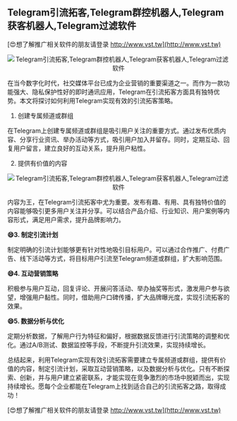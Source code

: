 ## **Telegram引流拓客,Telegram群控机器人,Telegram获客机器人,Telegram过滤软件**

[😍想了解推广相关软件的朋友请登录 http://www.vst.tw](http://www.vst.tw)

 <center><img src="https://vst.tw/MP4/tuiguang/png/1.png" alt="Telegram引流拓客,Telegram群控机器人,Telegram获客机器人,Telegram过滤软件"></center>

在当今数字化时代，社交媒体平台已成为企业营销的重要渠道之一。而作为一款功能强大、隐私保护性好的即时通讯应用，Telegram在引流拓客方面具有独特优势。本文将探讨如何利用Telegram实现有效的引流拓客策略。

1. 创建专属频道或群组

在Telegram上创建专属频道或群组是吸引用户关注的重要方式。通过发布优质内容、分享行业资讯、举办活动等方式，吸引用户加入并留存。同时，定期互动、回复用户留言，建立良好的互动关系，提升用户粘性。

2. 提供有价值的内容

 <center><img src="https://vst.tw/MP4/tuiguang/png/5.png" alt="Telegram引流拓客,Telegram群控机器人,Telegram获客机器人,Telegram过滤软件"></center>

内容为王，在Telegram引流拓客中尤为重要。发布有趣、有用、具有独特价值的内容能够吸引更多用户关注并分享。可以结合产品介绍、行业知识、用户案例等内容形式，满足用户需求，提升品牌影响力。

**😄3. 制定引流计划**

制定明确的引流计划能够更有针对性地吸引目标用户。可以通过合作推广、付费广告、线下活动等方式，将目标用户引流至Telegram频道或群组，扩大影响范围。

**😄4. 互动营销策略**

积极参与用户互动，回复评论、开展问答活动、举办抽奖等形式，激发用户参与欲望，增强用户黏性。同时，借助用户口碑传播，扩大品牌曝光度，实现引流拓客的效果。

**😄5. 数据分析与优化**

定期分析数据，了解用户行为特征和偏好，根据数据反馈进行引流策略的调整和优化。通过A/B测试、数据监控等手段，不断提升引流效果，实现持续增长。

总结起来，利用Telegram实现有效引流拓客需要建立专属频道或群组，提供有价值的内容，制定引流计划，采取互动营销策略，以及数据分析与优化。只有不断探索、创新，并与用户建立紧密联系，才能实现在竞争激烈的市场中脱颖而出，实现持续增长。愿每个企业都能在Telegram上找到适合自己的引流拓客之路，取得成功！

[😍想了解推广相关软件的朋友请登录 http://www.vst.tw](http://www.vst.tw)



